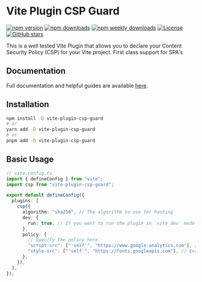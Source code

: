 # Vite Plugin CSP Guard

<!-- BEGIN BADGES -->
[![npm version](https://img.shields.io/npm/v/vite-plugin-csp-guard)](https://www.npmjs.com/package/vite-plugin-csp-guard)
[![npm downloads](https://img.shields.io/npm/dt/vite-plugin-csp-guard)](https://www.npmjs.com/package/vite-plugin-csp-guard)
[![npm weekly downloads](https://img.shields.io/npm/dw/vite-plugin-csp-guard)](https://www.npmjs.com/package/vite-plugin-csp-guard)
[![License](https://img.shields.io/npm/l/vite-plugin-csp-guard)](https://github.com/tsotimus/csp/blob/main/LICENSE)
[![GitHub stars](https://img.shields.io/github/stars/tsotimus/csp?style=social)](https://github.com/tsotimus/csp)
<!-- END BADGES -->

This is a well tested Vite Plugin that allows you to declare your Content Security Policy (CSP) for your Vite project. First class support for SPA's

## Documentation

Full documentation and helpful guides are available [here](https://vite-csp.tsotne.co.uk).

## Installation

```bash
npm install -D vite-plugin-csp-guard
# or
yarn add -D vite-plugin-csp-guard
# or
pnpm add -D vite-plugin-csp-guard
```

## Basic Usage

```ts
// vite.config.ts
import { defineConfig } from "vite";
import csp from "vite-plugin-csp-guard";

export default defineConfig({
  plugins: [
    csp({
      algorithm: "sha256", // The algorithm to use for hashing
      dev: {
        run: true, // If you want to run the plugin in `vite dev` mode
      },
      policy: {
        // Specify the policy here.
        "script-src": ["'self'", "https://www.google-analytics.com"], // Example: Allow Google Analytics
        "style-src": ["'self'", "https://fonts.googleapis.com"], // Example: Allow Google Fonts
      },
    }),
  ],
});
```
